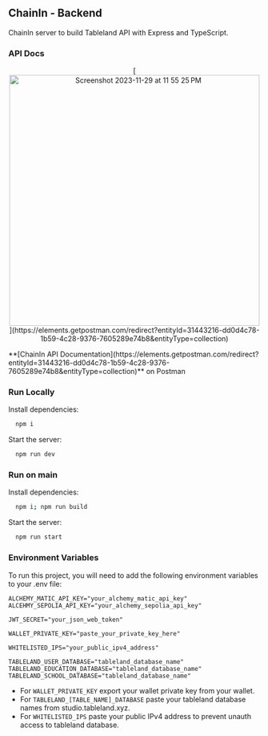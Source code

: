 ## ChainIn - Backend

ChainIn server to build Tableland API with Express and TypeScript.

### API Docs
<p align="center">
  [<img width="500" alt="Screenshot 2023-11-29 at 11 55 25 PM" src="https://github.com/usechainin/chainin-server/assets/42776950/29690d3c-496e-4939-a226-e551b8a3a09f">](https://elements.getpostman.com/redirect?entityId=31443216-dd0d4c78-1b59-4c28-9376-7605289e74b8&entityType=collection)
</p>
**[ChainIn API Documentation](https://elements.getpostman.com/redirect?entityId=31443216-dd0d4c78-1b59-4c28-9376-7605289e74b8&entityType=collection)** on Postman

### Run Locally

Install dependencies:

```bash
  npm i
```

Start the server:

```bash
  npm run dev
```

### Run on main

Install dependencies:

```bash
  npm i; npm run build
```

Start the server:

```bash
  npm run start
```

### Environment Variables

To run this project, you will need to add the following environment variables to your .env file:

```
ALCHEMY_MATIC_API_KEY="your_alchemy_matic_api_key"
ALCEHMY_SEPOLIA_API_KEY="your_alchemy_sepolia_api_key"

JWT_SECRET="your_json_web_token"

WALLET_PRIVATE_KEY="paste_your_private_key_here"

WHITELISTED_IPS="your_public_ipv4_address"

TABLELAND_USER_DATABASE="tableland_database_name"
TABLELAND_EDUCATION_DATABASE="tableland_database_name"
TABLELAND_SCHOOL_DATABASE="tableland_database_name"
```

- For `WALLET_PRIVATE_KEY` export your wallet private key from your wallet.
- For `TABLELAND_[TABLE_NAME]_DATABASE` paste your tableland database names from studio.tableland.xyz.
- For `WHITELISTED_IPS` paste your public IPv4 address to prevent unauth access to tableland database.
